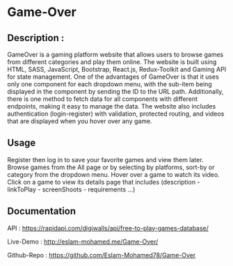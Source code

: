 # Game-Over

## Description :
GameOver is a gaming platform website that allows users to browse games from different categories and play them online. The website is built using HTML, SASS, JavaScript, Bootstrap, React.js, Redux-Toolkit and Gaming API for state management. One of the advantages of GameOver is that it uses only one component for each dropdown menu, with the sub-item being displayed in the component by sending the ID to the URL path. Additionally, there is one method to fetch data for all components with different endpoints, making it easy to manage the data. The website also includes authentication (login-register) with validation, protected routing, and videos that are displayed when you hover over any game.

## Usage
Register then log in to save your favorite games and view them later.
Browse games from the All page or by selecting by platforms, sort-by or category from the dropdown menu.
Hover over a game to watch its video.
Click on a game to view its details page that includes (description - linkToPlay - screenShoots - requirements ...)

## Documentation

API : https://rapidapi.com/digiwalls/api/free-to-play-games-database/

Live-Demo : http://eslam-mohamed.me/Game-Over/

Github-Repo : https://github.com/Eslam-Mohamed78/Game-Over
